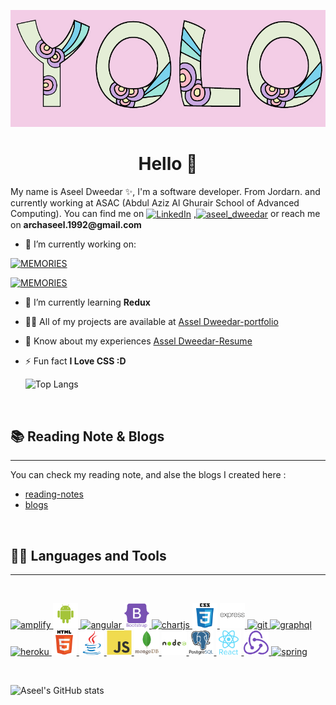 ![YOLO](yolo.jpg)

<h1 align="center">Hello 👋 </h1>

 <p align="left"> My name is Aseel Dweedar ✨, I'm a software developer. From Jordarn. and currently working at ASAC (Abdul Aziz Al Ghurair School of Advanced Computing). You can find me on
<a href="https://linkedin.com/in/aseel dweedar" target="blank"><img align="center" src="https://raw.githubusercontent.com/rahuldkjain/github-profile-readme-generator/master/src/images/icons/Social/linked-in-alt.svg" alt="LinkedIn" height="15" width="30" /></a>
<a href="https://www.leetcode.com/aseel_dweedar" target="blank">,<img align="center" src="https://raw.githubusercontent.com/rahuldkjain/github-profile-readme-generator/master/src/images/icons/Social/leet-code.svg" alt="aseel_dweedar" height="20" width="30" /></a> or reach me on <b>archaseel.1992@gmail.com</b>
</p>

- 🔭 I’m currently working on:

<p>

[![MEMORIES](https://github-readme-stats.vercel.app/api/pin/?username=aseel-dweedar&repo=memories-api-react)](https://github.com/Aseel-Dweedar/memories-api-react)

[![MEMORIES](https://github-readme-stats.vercel.app/api/pin/?username=aseel-dweedar&repo=memories-client-react)](https://github.com/Aseel-Dweedar/memories-client-react)

</p>

- 🌱 I’m currently learning **Redux**

- 👨‍💻 All of my projects are available at [Assel Dweedar-portfolio](https://portfolio-aseel.netlify.app)

- 📄 Know about my experiences [Assel Dweedar-Resume](https://docs.google.com/document/d/1BWFNcgygQ5YMuwx2K6bBbZywYSQFnklJcKjaYlkR9kU/edit)

- ⚡ Fun fact **I Love CSS :D**

    ![Top Langs](https://github-readme-stats.vercel.app/api/top-langs/?username=aseel-dweedar&layout=compact)

<br>

<h2 align="left">📚 Reading Note & Blogs</h2>
<hr>

You can check my reading note, and alse the blogs I created here :

- [reading-notes](https://aseel-dweedar.github.io/reading-notes)
- [blogs](https://aseel-dweedar.github.io/reading-notes/blogs)

<br>

<h2 align="left">👩‍💻 Languages and Tools</h2>

<hr>

<br>

<p align="left"> <a href="https://aws.amazon.com/amplify/" target="_blank" rel="noreferrer"> <img src="https://docs.amplify.aws/assets/logo-dark.svg" alt="amplify" width="40" height="40"/> </a> <a href="https://developer.android.com" target="_blank" rel="noreferrer"> <img src="https://raw.githubusercontent.com/devicons/devicon/master/icons/android/android-original-wordmark.svg" alt="android" width="40" height="40"/> </a> <a href="https://angular.io" target="_blank" rel="noreferrer"> <img src="https://angular.io/assets/images/logos/angular/angular.svg" alt="angular" width="40" height="40"/> </a> <a href="https://getbootstrap.com" target="_blank" rel="noreferrer"> <img src="https://raw.githubusercontent.com/devicons/devicon/master/icons/bootstrap/bootstrap-plain-wordmark.svg" alt="bootstrap" width="40" height="40"/> </a> <a href="https://www.chartjs.org" target="_blank" rel="noreferrer"> <img src="https://www.chartjs.org/media/logo-title.svg" alt="chartjs" width="40" height="40"/> </a> <a href="https://www.w3schools.com/css/" target="_blank" rel="noreferrer"> <img src="https://raw.githubusercontent.com/devicons/devicon/master/icons/css3/css3-original-wordmark.svg" alt="css3" width="40" height="40"/> </a> <a href="https://expressjs.com" target="_blank" rel="noreferrer"> <img src="https://raw.githubusercontent.com/devicons/devicon/master/icons/express/express-original-wordmark.svg" alt="express" width="40" height="40"/> </a> <a href="https://git-scm.com/" target="_blank" rel="noreferrer"> <img src="https://www.vectorlogo.zone/logos/git-scm/git-scm-icon.svg" alt="git" width="40" height="40"/> </a> <a href="https://graphql.org" target="_blank" rel="noreferrer"> <img src="https://www.vectorlogo.zone/logos/graphql/graphql-icon.svg" alt="graphql" width="40" height="40"/> </a> <a href="https://heroku.com" target="_blank" rel="noreferrer"> <img src="https://www.vectorlogo.zone/logos/heroku/heroku-icon.svg" alt="heroku" width="40" height="40"/> </a> <a href="https://www.w3.org/html/" target="_blank" rel="noreferrer"> <img src="https://raw.githubusercontent.com/devicons/devicon/master/icons/html5/html5-original-wordmark.svg" alt="html5" width="40" height="40"/> </a> <a href="https://www.java.com" target="_blank" rel="noreferrer"> <img src="https://raw.githubusercontent.com/devicons/devicon/master/icons/java/java-original.svg" alt="java" width="40" height="40"/> </a> <a href="https://developer.mozilla.org/en-US/docs/Web/JavaScript" target="_blank" rel="noreferrer"> <img src="https://raw.githubusercontent.com/devicons/devicon/master/icons/javascript/javascript-original.svg" alt="javascript" width="40" height="40"/> </a> <a href="https://www.mongodb.com/" target="_blank" rel="noreferrer"> <img src="https://raw.githubusercontent.com/devicons/devicon/master/icons/mongodb/mongodb-original-wordmark.svg" alt="mongodb" width="40" height="40"/> </a> <a href="https://nodejs.org" target="_blank" rel="noreferrer"> <img src="https://raw.githubusercontent.com/devicons/devicon/master/icons/nodejs/nodejs-original-wordmark.svg" alt="nodejs" width="40" height="40"/> </a> <a href="https://www.postgresql.org" target="_blank" rel="noreferrer"> <img src="https://raw.githubusercontent.com/devicons/devicon/master/icons/postgresql/postgresql-original-wordmark.svg" alt="postgresql" width="40" height="40"/> </a> <a href="https://reactjs.org/" target="_blank" rel="noreferrer"> <img src="https://raw.githubusercontent.com/devicons/devicon/master/icons/react/react-original-wordmark.svg" alt="react" width="40" height="40"/> </a> </a> <a href="https://redux.js.org" target="_blank" rel="noreferrer"> <img src="https://raw.githubusercontent.com/devicons/devicon/master/icons/redux/redux-original.svg" alt="redux" width="40" height="40"/> </a> <a href="https://spring.io/" target="_blank" rel="noreferrer"> <img src="https://www.vectorlogo.zone/logos/springio/springio-icon.svg" alt="spring" width="40" height="40"/> </a> </p>

<br>

![Aseel's GitHub stats](https://github-readme-stats.vercel.app/api?username=aseel-dweedar)

<br>
